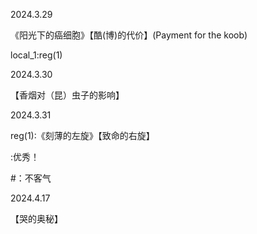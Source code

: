 2024.3.29<br>

《阳光下的癌细胞》【酷(博)的代价】(Payment for the koob)<br>

local_1:reg(1)<br>

2024.3.30<br>

【香烟对（昆）虫子的影响】<br>

2024.3.31<br>

reg(1):《刻薄的左旋》【致命的右旋】<br>

:优秀！<br>

#：不客气<br>

2024.4.17<br>

【哭的奥秘】<br>
